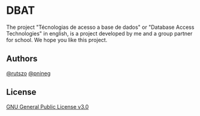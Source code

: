 # DBAT

The project "Técnologias de acesso a base de dados" or "Database Access Technologies" in english, is a project developed by me and a group partner for school. We hope you like this project.




## Authors

[@rutszo](https://www.github.com/rutszo) 
[@pnineg](https://www.github.com/pnineg)


## License

[GNU General Public License v3.0](https://choosealicense.com/licenses/gpl-3.0/)

